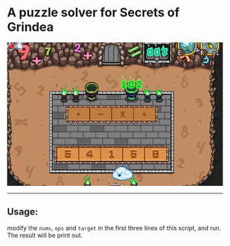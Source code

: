 # A puzzle solver for Secrets of Grindea

<img src=screenshot/PixPin_2024-03-14_10-38-28.png>

---
## Usage:
modify the ```nums```, ```ops``` and ```target``` in the first three lines of this script, and run. 
The result will be print out.